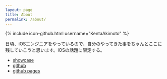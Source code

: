 ```yaml
---
layout: page
title: About
permalink: /about/
---
```


{% include icon-github.html username="KentaAkimoto" %}

日頃、iOSエンジニアをやっているので、自分のやってきた事をちゃんとここに残していこうと思います。iOSの話題に限定する。

- [showcase](https://sites.google.com/site/myappshowcase/)
- [github](https://github.com/KentaAkimoto)
- [github pages](https://github.com/KentaAkimoto/KentaAkimoto.github.io)


